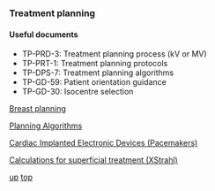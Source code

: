 ### Treatment planning

#### Useful documents
- TP-PRD-3: Treatment planning process (kV or MV)
- TP-PRT-1: Treatment planning protocols
- TP-DPS-7: Treatment planning algorithms
- TP-GD-59: Patient orientation guidance
- TP-GD-30: Isocentre selection

[Breast planning](Breast%20planning%20notes.md)

[Planning Algorithms](algorithms.md)

[Cardiac Implanted Electronic Devices (Pacemakers)](pacemakers.md)

[Calculations for superficial treatment (XStrahl)](superficial_calcs.md)

[up](README.md)
[top](../README.md)
